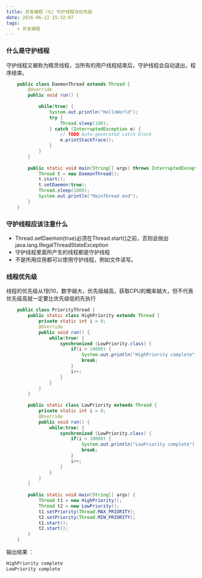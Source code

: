 ```yaml
---
title: 并发编程（七）守护线程与优先级
date: 2016-06-22 15:32:07
tags:
	- 并发编程
---
```

### 什么是守护线程

守护线程又被称为精灵线程，当所有的用户线程结束后，守护线程会自动退出，程序结束。
	
``` java
	public class DaemonThread extends Thread {
		@Override
		public void run() {
	
			while(true) {
				System.out.println("HelloWorld");
				try {
					Thread.sleep(100);
				} catch (InterruptedException e) {
					// TODO Auto-generated catch block
					e.printStackTrace();
				}
			}
		}
		
		public static void main(String[] args) throws InterruptedException {                  
			Thread t = new DaemonThread();
			t.start();
			t.setDaemon(true);
			Thread.sleep(1000);
			System.out.println("MainThread end");
		}
	}
```

### 守护线程应该注意什么 <!--more-->
	
- Thread.setDaemon(true)必须在Thread.start()之前，否则会抛出java.lang.IllegalThreadStateException
- 守护线程里面所产生的线程都是守护线程
- 不是所用应用都可以使用守护线程，例如文件读写。

### 线程优先级

线程的优先级从1到10，数字越大，优先级越高，获取CPU的概率越大，但不代表优先级高就一定要比优先级低的先执行
``` java
	public class PriorityThread {
		public static class HighPriority extends Thread {
			private static int i = 0;
			@Override
			public void run() {
				while(true) {
					synchronized (LowPriority.class) {
						if(i > 10000) {
							System.out.println("HighPriority complete");
							break;
						}
						i++;
					}
				}
			}
		}
		
		public static class LowPriority extends Thread {
			private static int i = 0;
			@Override
			public void run() {
				while(true) {
					synchronized (LowPriority.class) {
						if(i > 10000) {
							System.out.println("LowPriority complete");  
							break;
						}
						i++;
					}
				}
			}
		}
		
		public static void main(String[] args) {
			Thread t1 = new HighPriority();
			Thread t2 = new LowPriority();
			t1.setPriority(Thread.MAX_PRIORITY);
			t2.setPriority(Thread.MIN_PRIORITY);
			t1.start();
			t2.start();
		}
	}
```
输出结果 ：
``` java
HighPriority complete
LowPriority complete
```
